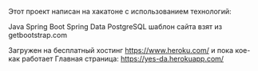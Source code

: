 
Этот проект написан на хакатоне с использованием технологий:

Java
Spring Boot
Spring Data
PostgreSQL
шаблон сайта взят из getbootstrap.com

Загружен на бесплатный хостинг https://www.heroku.com/ и пока кое-как работает
Главная страница: https://yes-da.herokuapp.com/